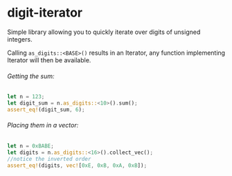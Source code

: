 # digit-iterator

Simple library allowing you to quickly iterate over digits of unsigned integers.

Calling `as_digits::<BASE>()` results in an Iterator, any function implementing Iterator will then be available.


###### Getting the sum:

```rust
let n = 123;
let digit_sum = n.as_digits::<10>().sum(); 
assert_eq!(digit_sum, 6);
```


###### Placing them in a vector:
```rust
let n = 0xBABE;
let digits = n.as_digits::<16>().collect_vec();
//notice the inverted order
assert_eq!(digits, vec![0xE, 0xB, 0xA, 0xB]);
```

